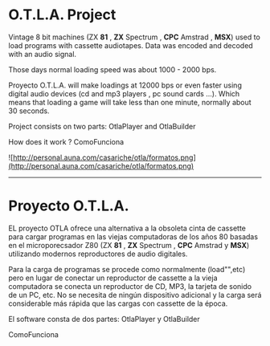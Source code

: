 # O.T.L.A. Project #

Vintage 8 bit machines (ZX **81** ,  **ZX** Spectrum , **CPC** Amstrad , **MSX**) used to load programs with cassette audiotapes. Data was encoded and decoded with an audio signal.

Those days normal loading speed was about 1000 - 2000 bps.

Proyecto O.T.L.A. will make loadings at 12000 bps or even faster using digital audio devices (cd and mp3 players , pc sound cards ...). Which means that loading a game will take less than one minute, normally about 30 seconds.

Project consists on two parts: OtlaPlayer and  OtlaBuilder

How does it work ? ComoFunciona

![http://personal.auna.com/casariche/otla/formatos.png](http://personal.auna.com/casariche/otla/formatos.png)


---


# Proyecto O.T.L.A. #

EL proyecto OTLA ofrece una alternativa a la obsoleta cinta de cassette para cargar programas en las viejas computadoras de los años 80 basadas en el microporecsador Z80 (ZX **81** ,  **ZX** Spectrum , **CPC** Amstrad y **MSX**) utilizando modernos reproductores de audio digitales.

Para la carga de programas se procede como normalmente (load"",etc) pero en lugar de conectar un reproductor de cassette a la vieja computadora se conecta un reproductor de CD, MP3, la tarjeta de sonido de un PC, etc. No se necesita de ningún dispositivo adicional  y la carga será considerable más rápida que las cargas con cassette de la época.

El software consta de dos partes: OtlaPlayer y OtlaBuilder

ComoFunciona